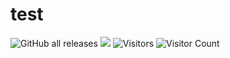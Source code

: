 # test

![GitHub all releases](https://img.shields.io/github/downloads/askarigtec/test/total)
![](https://komarev.com/ghpvc/?username=nimaltd)
![Visitors](https://api.visitorbadge.io/api/visitors?path=nimaltd%2Fee&label=VISITOR&countColor=%23263759)
![Visitor Count](https://profile-counter.glitch.me/{nimaltd}/count.svg)

